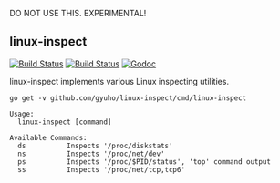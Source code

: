DO NOT USE THIS. EXPERIMENTAL!

## linux-inspect

[![Build Status](https://img.shields.io/travis/gyuho/linux-inspect.svg?style=flat-square)](https://travis-ci.org/gyuho/linux-inspect)
[![Build Status](https://semaphoreci.com/api/v1/gyuho/linux-inspect/branches/master/shields_badge.svg)](https://semaphoreci.com/gyuho/linux-inspect)
[![Godoc](http://img.shields.io/badge/go-documentation-blue.svg?style=flat-square)](https://godoc.org/github.com/gyuho/linux-inspect)

linux-inspect implements various Linux inspecting utilities.

```
go get -v github.com/gyuho/linux-inspect/cmd/linux-inspect
```

```
Usage:
  linux-inspect [command]

Available Commands:
  ds          Inspects '/proc/diskstats'
  ns          Inspects '/proc/net/dev'
  ps          Inspects '/proc/$PID/status', 'top' command output
  ss          Inspects '/proc/net/tcp,tcp6'
```
